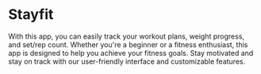 # Stayfit

With this app, you can easily track your workout plans, weight progress, and set/rep count. Whether you're a beginner or a fitness enthusiast, this app is designed to help you achieve your fitness goals. Stay motivated and stay on track with our user-friendly interface and customizable features. 
